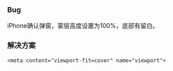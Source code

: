 ### Bug

iPhone确认弹窗，蒙层高度设置为100%，底部有留白。

### 解决方案
```
<meta content="viewport-fit=cover" name="viewport">
```